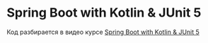 # Spring Boot with Kotlin & JUnit 5

Код разбирается в видео курсе [Spring Boot with Kotlin & JUnit 5](https://www.youtube.com/watch?v=TJcshrJOnsE&list=PL6gx4Cwl9DGDPsneZWaOFg0H2wsundyGr)
